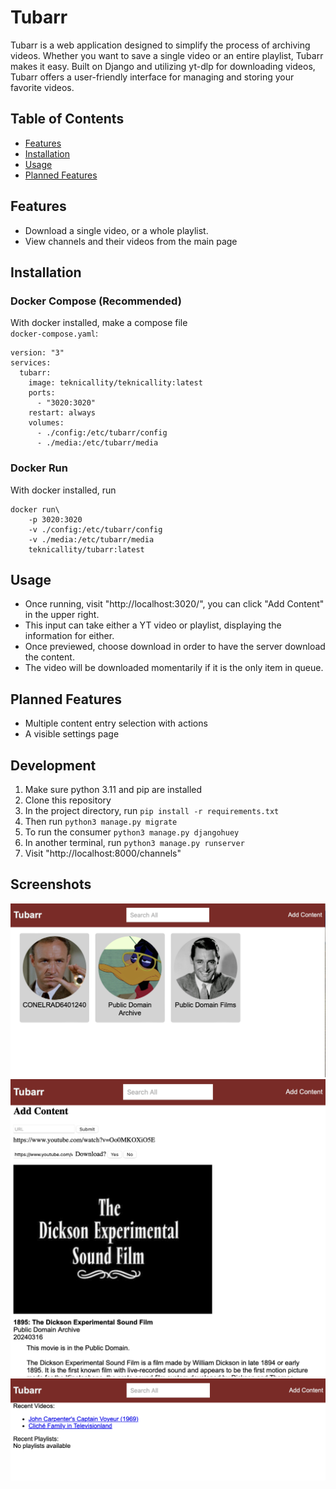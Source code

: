 
# Tubarr

Tubarr is a web application designed to simplify the process of archiving videos. 
Whether you want to save a single video or an entire playlist, Tubarr makes it easy. 
Built on Django and utilizing yt-dlp for downloading videos, Tubarr offers a user-friendly interface for managing and storing your favorite videos.

## Table of Contents

- [Features](#features)
- [Installation](#installation)
- [Usage](#usage)
- [Planned Features](#planned-features)

## Features

- Download a single video, or a whole playlist.
- View channels and their videos from the main page

## Installation
### Docker Compose (Recommended)
With docker installed, make a compose file\
`docker-compose.yaml`:
```
version: "3"
services:
  tubarr:
    image: teknicallity/teknicallity:latest
    ports:
      - "3020:3020"
    restart: always
    volumes:
      - ./config:/etc/tubarr/config
      - ./media:/etc/tubarr/media
```

### Docker Run
With docker installed, run
```
docker run\
    -p 3020:3020
    -v ./config:/etc/tubarr/config
    -v ./media:/etc/tubarr/media
    teknicallity/tubarr:latest
```

## Usage

- Once running, visit "http://localhost:3020/", you can click "Add Content" in the upper right.
- This input can take either a YT video or playlist, displaying the information for either.
- Once previewed, choose download in order to have the server download the content.
- The video will be downloaded momentarily if it is the only item in queue.


## Planned Features

- Multiple content entry selection with actions
- A visible settings page

## Development
1. Make sure python 3.11 and pip are installed
2. Clone this repository
3. In the project directory, run ```pip install -r requirements.txt```
4. Then run ```python3 manage.py migrate```
5. To run the consumer ```python3 manage.py djangohuey```
6. In another terminal, run ```python3 manage.py runserver```
7. Visit "http://localhost:8000/channels"

## Screenshots

![Home Page](./documentation/screenshots/home-page.png?raw=true "Home Page")
![Add Page](./documentation/screenshots/add-page.png?raw=true "Add Page")
![Channel Page](./documentation/screenshots/channel-page.png?raw=true "Channel Page")